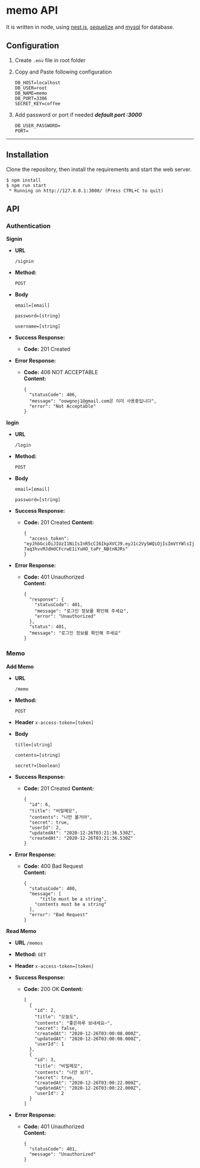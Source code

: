 # memo API

It is written in node, using [nest.js](https://nestjs.com/), [sequelize](https://sequelize.org/) and [mysql](https://www.mysql.com/) for database.

## Configuration

1. Create `.env` file in root folder

2. Copy and Paste following configuration

   ```
   DB_HOST=localhost
   DB_USER=root
   DB_NAME=memo
   DB_PORT=3306
   SECRET_KEY=coffee

   ```

3. Add password or port if needed **_default port :3000_**

   ```
   DB_USER_PASSWORD=
   PORT=
   ```

---

## Installation

Clone the repository, then install the requirements and start the web server.

    $ npm install
    $ npm run start
     * Running on http://127.0.0.1:3000/ (Press CTRL+C to quit)

## API

### Authentication

**Signin**

- **URL**

  `/signin`

* **Method:**

  `POST`

* **Body**

  `email=[email]`

  `password=[string]`

  `username=[string]`

- **Success Response:**

  - **Code:** 201 Created

- **Error Response:**

  - **Code:** 406 NOT ACCEPTABLE <br />
    **Content:**

    ```
    {
      "statusCode": 406,
      "message": "oowgnoj1@gmail.com은 이미 사용중입니다",
      "error": "Not Acceptable"
    }
    ```

**login**

- **URL**

  `/login`

* **Method:**

  `POST`

* **Body**

  `email=[email]`

  `password=[string]`

- **Success Response:**

  - **Code:** 201 Created
    **Content:**

    ```
    {
      "access_token": "eyJhbGciOiJIUzI1NiIsInR5cCI6IkpXVCJ9.eyJ1c2VySWQiOjIsImVtYWlsIjoib293Z25vajFAZ21haWwuY29tIiwiaWF0IjoxNjA4OTUxNTk1fQ.1uz6-7aq3hvvMJdHdCFcrwE1iYuHO_taPr_NBtnNJRs"
    }
    ```

- **Error Response:**

  - **Code:** 401 Unauthorized <br />
    **Content:**

    ```
    {
      "response": {
        "statusCode": 401,
        "message": "로그인 정보를 확인해 주세요",
        "error": "Unauthorized"
      },
      "status": 401,
      "message": "로그인 정보를 확인해 주세요"
    }
    ```

### Memo

**Add Memo**

- **URL**

  `/memo`

* **Method:**

  `POST`

* **Header**
  `x-access-token=[token]`

* **Body**

  `title=[string]`

  `contents=[string]`

  `secret?=[boolean]`

- **Success Response:**

  - **Code:** 201 Created
    **Content:**

    ```
    {
      "id": 6,
      "title": "비밀메모",
      "contents": "나만 볼거야",
      "secret": true,
      "userId": 2,
      "updatedAt": "2020-12-26T03:21:36.530Z",
      "createdAt": "2020-12-26T03:21:36.530Z"
    }
    ```

- **Error Response:**

  - **Code:** 400 Bad Request <br />
    **Content:**

    ```
    {
      "statusCode": 400,
      "message": [
    	  "title must be a string",
        "contents must be a string"
      ],
      "error": "Bad Request"
    }
    ```

**Read Memo**

- **URL**
  `/memos`

* **Method:**
  `GET`

* **Header**
  `x-access-token=[token]`

- **Success Response:**

  - **Code:** 200 OK
    **Content:**

    ```
    [
      {
        "id": 2,
        "title": "오늘도",
        "contents": "좋은하루 보내세요~",
        "secret": false,
        "createdAt": "2020-12-26T03:00:08.000Z",
        "updatedAt": "2020-12-26T03:00:08.000Z",
        "userId": 1
      },
      {
        "id": 3,
        "title": "비밀메모",
        "contents": "나만 보기",
        "secret": true,
        "createdAt": "2020-12-26T03:00:22.000Z",
        "updatedAt": "2020-12-26T03:00:22.000Z",
        "userId": 2
      }
    ]
    ```

- **Error Response:**

  - **Code:** 401 Unauthorized <br />
    **Content:**

    ```
    {
      "statusCode": 401,
      "message": "Unauthorized"
    }
    ```
